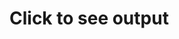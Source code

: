 <h1>Click to see output</h1>
<p class="out" hidden=true>
  1<br>
  1<br>
  2<br>
  3<br>
  5<br>
  8<br>
  13<br>
  21<br>
  34<br>
  55<br>
  89<br>
  144<br>
  233<br>
  377<br>
  610<br>
  987<br>
  1597<br>
  2584<br>
  4181<br>
  6765<br>
  10946<br>
  17711<br>
  28657<br>
  46368<br>
  75025<br>
  121393<br>
  196418<br>
  317811<br>
  514229<br>
  832040<br>
  1346269<br>
  2178309<br>
  3524578<br>
  5702887<br>
  9227465<br>
  14930352<br>
  24157817<br>
  39088169<br>
  63245986<br>
  102334155<br>
  165580141<br>
  267914296<br>
  433494437<br>
  701408733<br>
  1134903170<br>
  1836311903<br>
  2971215073<br>
  4807526976<br>
  7778742049<br>
  12586269025<br>
  20365011074<br>
  32951280099<br>
  53316291173<br>
  86267571272<br>
  139583862445<br>
  225851433717<br>
  365435296162<br>
  591286729879<br>
  956722026041<br>
  1548008755920<br>
  2504730781961<br>
  4052739537881<br>
  6557470319842<br>
  10610209857723<br>
  17167680177565<br>
  27777890035288<br>
  44945570212853<br>
  72723460248141<br>
  117669030460994<br>
  190392490709135<br>
  308061521170129<br>
  498454011879264<br>
  806515533049393<br>
  1304969544928657<br>
  2111485077978050<br>
  3416454622906707<br>
  5527939700884757<br>
  8944394323791464<br>
  14472334024676221<br>
  23416728348467685<br>
  37889062373143906<br>
  61305790721611591<br>
  99194853094755497<br>
  160500643816367088<br>
  259695496911122585<br>
  420196140727489673<br>
  679891637638612258<br>
  1100087778366101931<br>
  1779979416004714189<br>
  2880067194370816120<br>
  4660046610375530309<br>
  7540113804746346429<br>
  12200160415121876738<br>
  19740274219868223167<br>
  31940434634990099905<br>
  51680708854858323072<br>
  83621143489848422977<br>
  135301852344706746049<br>
  218922995834555169026<br>
  354224848179261915075
</p>
<video controls="" name="media" hidden=true><source src="nevergonna.mp4" type="video/mp4"></video>
<script>
  //alert("never gonna give you up");
  document.getElementsByClassName("page-header")[0].remove();
  
  document.addEventListener('DOMContentLoaded', function() {
    //alert("Ready!");
    document.getElementById("content").getElementsByClassName("site-footer")[0].remove();
    document.getElementById("content").getElementsByTagName("video")[0].load();
  }, false);
  
  document.addEventListener('click', () => {
    document.getElementById("content").getElementsByTagName("h1")[0].hidden = true;
    document.getElementById("content").getElementsByClassName("out")[0].hidden = false;
    document.getElementById("content").getElementsByTagName("video")[0].hidden = false;
    document.getElementById("content").getElementsByTagName("video")[0].play();
  });
</script>
